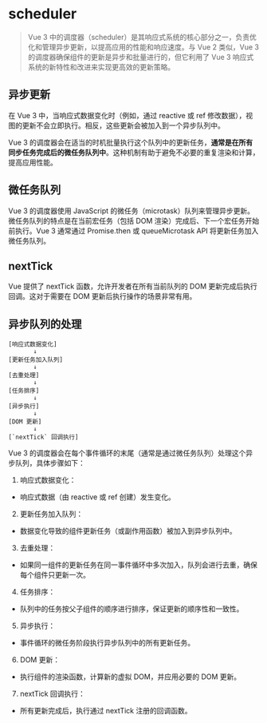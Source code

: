 # scheduler

> Vue 3 中的调度器（scheduler）是其响应式系统的核心部分之一，负责优化和管理异步更新，以提高应用的性能和响应速度。与 Vue 2 类似，Vue 3 的调度器确保组件的更新是异步和批量进行的，但它利用了 Vue 3 响应式系统的新特性和改进来实现更高效的更新策略。

## 异步更新

在 Vue 3 中，当响应式数据变化时（例如，通过 reactive 或 ref 修改数据），视图的更新不会立即执行。相反，这些更新会被加入到一个异步队列中。

Vue 3 的调度器会在适当的时机批量执行这个队列中的更新任务，**通常是在所有同步任务完成后的微任务队列中**。这种机制有助于避免不必要的重复渲染和计算，提高应用性能。

## 微任务队列

Vue 3 的调度器使用 JavaScript 的微任务（microtask）队列来管理异步更新。微任务队列的特点是在当前宏任务（包括 DOM 渲染）完成后、下一个宏任务开始前执行。Vue 3 通常通过 Promise.then 或 queueMicrotask API 将更新任务加入微任务队列。

## nextTick

Vue 提供了 nextTick 函数，允许开发者在所有当前队列的 DOM 更新完成后执行回调。这对于需要在 DOM 更新后执行操作的场景非常有用。


## 异步队列的处理

```
[响应式数据变化]
       ↓
[更新任务加入队列]
       ↓
[去重处理]
       ↓
[任务排序]
       ↓
[异步执行]
       ↓
[DOM 更新]
       ↓
[`nextTick` 回调执行]

```

Vue 3 的调度器会在每个事件循环的末尾（通常是通过微任务队列）处理这个异步队列，具体步骤如下：

1. 响应式数据变化：
  - 响应式数据（由 reactive 或 ref 创建）发生变化。
2. 更新任务加入队列：
  - 数据变化导致的组件更新任务（或副作用函数）被加入到异步队列中。
3. 去重处理：
  - 如果同一组件的更新任务在同一事件循环中多次加入，队列会进行去重，确保每个组件只更新一次。
4. 任务排序：
  - 队列中的任务按父子组件的顺序进行排序，保证更新的顺序性和一致性。
5. 异步执行：
  - 事件循环的微任务阶段执行异步队列中的所有更新任务。
6. DOM 更新：
  - 执行组件的渲染函数，计算新的虚拟 DOM，并应用必要的 DOM 更新。
7. nextTick 回调执行：
  - 所有更新完成后，执行通过 nextTick 注册的回调函数。
